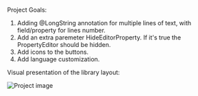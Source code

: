 Project Goals:

1. Adding @LongString annotation for multiple lines of text, with field/property for lines number.
2. Add an extra paremeter HideEditorProperty. If it's true the PropertyEditor should be hidden.
3. Add icons to the buttons.
4. Add language customization.

Visual presentation of the library layout:

![Project image](https://user-images.githubusercontent.com/125213550/218542545-1d1ae737-4fd6-44af-9026-7f1d54e21c31.png)
